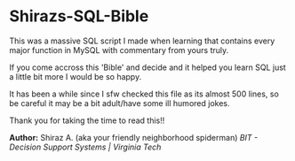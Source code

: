 # Shirazs-SQL-Bible
This was a massive SQL script I made when learning that contains every major function in MySQL with commentary from yours truly.

If you come accross this 'Bible' and decide and it helped you learn SQL just a little bit more I would be so happy.

It has been a while since I sfw checked this file as its almost 500 lines, so be careful it may be a bit adult/have some ill humored jokes.

Thank you for taking the time to read this!!

**Author:** Shiraz A. (aka your friendly neighborhood spiderman)
*BIT - Decision Support Systems | Virginia Tech*
